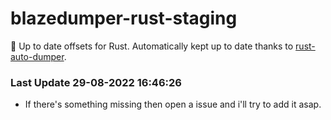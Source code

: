 # blazedumper-rust-staging

🚀 Up to date offsets for Rust. Automatically kept up to date thanks to [rust-auto-dumper](https://github.com/Akandesh/rust-auto-dumper).


### Last Update 29-08-2022 16:46:26
- If there's something missing then open a issue and i'll try to add it asap.